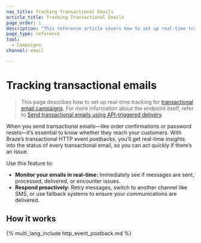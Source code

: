 ```yaml
---
nav_title: Tracking Transactional Emails
article_title: Tracking Transactional Emails
page_order: 1
description: "This reference article covers how to set up real-time tracking for transactional email campaigns."
page_type: reference
tool:
  - Campaigns
channel: email

---
```


# Tracking transactional emails

> This page describes how to set up real-time tracking for [transactional email campaigns][1]. For more information about the endpoint itself, refer to [Send transactional emails using API-triggered delivery][2].

When you send transactional emails—like order confirmations or password resets—it’s essential to know whether they reach your customers. With Braze’s transactional HTTP event postbacks, you’ll get real-time insights into the status of every transactional email, so you can act quickly if there’s an issue.

Use this feature to:

- **Monitor your emails in real-time:** Immediately see if messages are sent, processed, delivered, or encounter issues.
- **Respond proactively:** Retry messages, switch to another channel like SMS, or use fallback systems to ensure your communications are delivered.

## How it works

{% multi_lang_include http_event_postback.md %}

[1]: {{site.baseurl}}/user_guide/message_building_by_channel/email/transactional_message_api_campaign/
[2]: {{site.baseurl}}/api/endpoints/messaging/send_messages/post_send_transactional_message/

